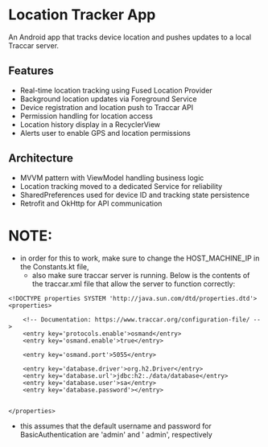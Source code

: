 # Location Tracker App

An Android app that tracks device location and pushes updates to a local Traccar server.

## Features

- Real-time location tracking using Fused Location Provider
- Background location updates via Foreground Service
- Device registration and location push to Traccar API
- Permission handling for location access
- Location history display in a RecyclerView
- Alerts user to enable GPS and location permissions

## Architecture

- MVVM pattern with ViewModel handling business logic
- Location tracking moved to a dedicated Service for reliability
- SharedPreferences used for device ID and tracking state persistence
- Retrofit and OkHttp for API communication

# NOTE:

- in order for this to work, make sure to change the HOST_MACHINE_IP in the Constants.kt file,
    - also make sure traccar server is running. Below is the contents of the traccar.xml file that
      allow the server to function correctly:

```<?xml version="1.0" encoding="UTF-8"?>
<!DOCTYPE properties SYSTEM 'http://java.sun.com/dtd/properties.dtd'>
<properties>

    <!-- Documentation: https://www.traccar.org/configuration-file/ -->
    <entry key='protocols.enable'>osmand</entry>
    <entry key='osmand.enable'>true</entry>

    <entry key='osmand.port'>5055</entry>
    
    <entry key='database.driver'>org.h2.Driver</entry>
    <entry key='database.url'>jdbc:h2:./data/database</entry>
    <entry key='database.user'>sa</entry>
    <entry key='database.password'></entry>


</properties>
```

- this assumes that the default username and password for BasicAuthentication are 'admin' and '
  admin', respectively
